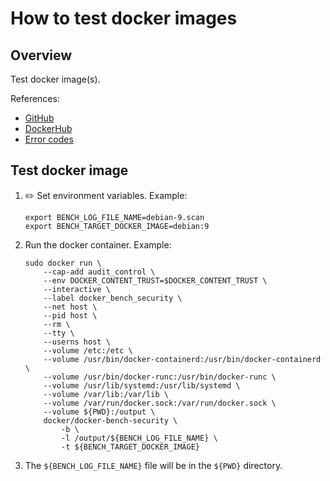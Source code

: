 # How to test docker images

## Overview

Test docker image(s).

References:

* [GitHub](https://github.com/docker/docker-bench-security)
* [DockerHub](https://hub.docker.com/r/docker/docker-bench-security)
* [Error codes](https://success.docker.com/api/asset/.%2Frefarch%2Fsecurity-best-practices%2FCIS_Docker_Community_Edition_Benchmark_v1.1.0.pdf)

## Test docker image

1. :pencil2: Set environment variables.  Example:

    ```console
    export BENCH_LOG_FILE_NAME=debian-9.scan
    export BENCH_TARGET_DOCKER_IMAGE=debian:9
    ```

1. Run the docker container.  Example:

    ```console
    sudo docker run \
        --cap-add audit_control \
        --env DOCKER_CONTENT_TRUST=$DOCKER_CONTENT_TRUST \
        --interactive \
        --label docker_bench_security \
        --net host \
        --pid host \
        --rm \
        --tty \
        --userns host \
        --volume /etc:/etc \
        --volume /usr/bin/docker-containerd:/usr/bin/docker-containerd \
        --volume /usr/bin/docker-runc:/usr/bin/docker-runc \
        --volume /usr/lib/systemd:/usr/lib/systemd \
        --volume /var/lib:/var/lib \
        --volume /var/run/docker.sock:/var/run/docker.sock \
        --volume ${PWD}:/output \
        docker/docker-bench-security \
            -b \
            -l /output/${BENCH_LOG_FILE_NAME} \
            -t ${BENCH_TARGET_DOCKER_IMAGE}
    ```

1. The `${BENCH_LOG_FILE_NAME}` file will be in the `${PWD}` directory.
